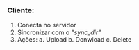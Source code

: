 ### Cliente:

1. Conecta no servidor
2. Sincronizar com o *"sync_dir"*
3. Ações:
  a. Upload
  b. Donwload
  c. Delete

  